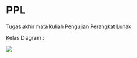# PPL
Tugas akhir mata kuliah Pengujian Perangkat Lunak

Kelas Diagram :

![](https://i.imgur.com/iVK3hta.png)
